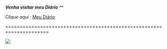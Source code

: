 **_Venha visitar meu Diário ^^_**

_Clique aqui :_ [Meu Diário](https://arhalfox.github.io/Gaby-Di-rio/) 
  
=====================================================================

![](https://media.tenor.com/EstgbDYL52oAAAAm/dullbrad-yuri.webp) 
